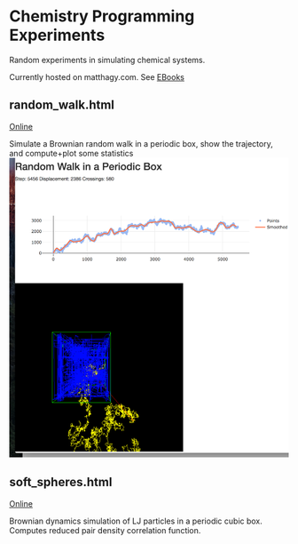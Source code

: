 # Chemistry Programming Experiments
Random experiments in simulating chemical systems.

Currently hosted on matthagy.com. See [EBooks]()

## random_walk.html
[Online](https://matthagy.com/random_walk.html)

Simulate a Brownian random walk in a periodic box, show the trajectory, and compute+plot some statistics
![random walk](https://github.com/matthagy/chem_prog_exp/blob/master/img/random_walk.png)

## soft_spheres.html
[Online](https://matthagy.com/soft_spheres.html)

Brownian dynamics simulation of LJ particles in a periodic cubic box.
Computes reduced pair density correlation function.
